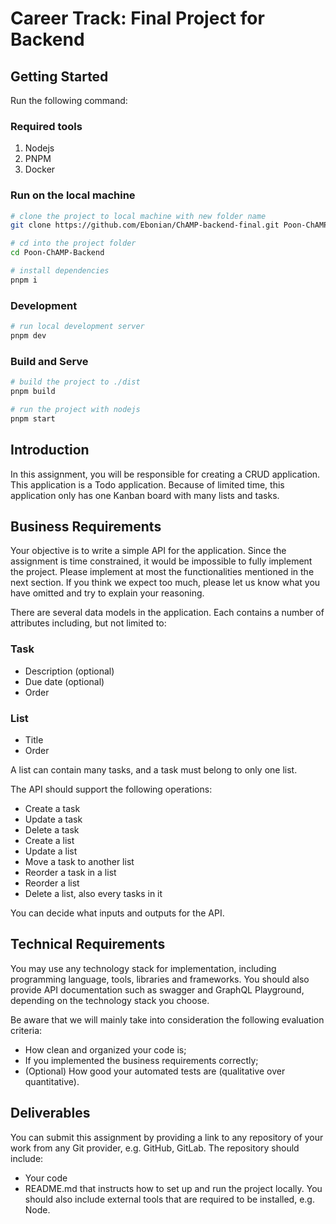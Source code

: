 # Career Track: Final Project for Backend

## Getting Started

Run the following command:

### Required tools

1. Nodejs
2. PNPM
3. Docker

### Run on the local machine

```sh
# clone the project to local machine with new folder name
git clone https://github.com/Ebonian/ChAMP-backend-final.git Poon-ChAMP-Backend

# cd into the project folder
cd Poon-ChAMP-Backend

# install dependencies
pnpm i
```

### Development

```sh
# run local development server
pnpm dev
```

### Build and Serve

```sh
# build the project to ./dist
pnpm build

# run the project with nodejs
pnpm start
```

## Introduction

In this assignment, you will be responsible for creating a CRUD application. This application is a Todo application. Because of limited time, this application only has one Kanban board with many lists and tasks.

## Business Requirements

Your objective is to write a simple API for the application. Since the assignment is time constrained, it would be impossible to fully implement the project. Please implement at most the functionalities mentioned in the next section. If you think we expect too much, please let us know what you have omitted and try to explain your reasoning.

There are several data models in the application. Each contains a number of attributes including, but not limited to:

### Task

-   Description (optional)
-   Due date (optional)
-   Order

### List

-   Title
-   Order

A list can contain many tasks, and a task must belong to only one list.

The API should support the following operations:

-   Create a task
-   Update a task
-   Delete a task
-   Create a list
-   Update a list
-   Move a task to another list
-   Reorder a task in a list
-   Reorder a list
-   Delete a list, also every tasks in it

You can decide what inputs and outputs for the API.

## Technical Requirements

You may use any technology stack for implementation, including programming language, tools, libraries and frameworks. You should also provide API documentation such as swagger and GraphQL Playground, depending on the technology stack you choose.

Be aware that we will mainly take into consideration the following evaluation criteria:

-   How clean and organized your code is;
-   If you implemented the business requirements correctly;
-   (Optional) How good your automated tests are (qualitative over quantitative).

## Deliverables

You can submit this assignment by providing a link to any repository of your work from any Git provider, e.g. GitHub, GitLab. The repository should include:

-   Your code
-   README.md that instructs how to set up and run the project locally. You should also include external tools that are required to be installed, e.g. Node.
